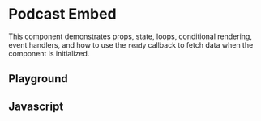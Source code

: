 # Podcast Embed

This component demonstrates props, state, loops, conditional rendering, event handlers, and how to use the `ready` callback to fetch data when the component is initialized.

<script src="/components/podcast.js" type="module"></script>

## Playground

<element-story>
<script type="application/json">
  {
		"feed": {"type": "text"},
		"pagesize": {"type": "number"},
		"playlabel": {"type": "text"},
		"pauselabel": {"type": "text"},
		"pagelabel": {"type": "text"},
		"prevpagelabel": {"type": "text"},
		"nextpagelabel": {"type": "text"}
  }
</script>
<ardi-podcast feed="https://feeds.megaphone.fm/howto" pagesize="5" playlabel="play" pauselabel="pause" pagelabel="Page" prevpagelabel="Previous Page" nextpagelabel="Next Page"></ardi-podcast>
</element-story>

## Javascript

[](../components/podcast.js ':include')
